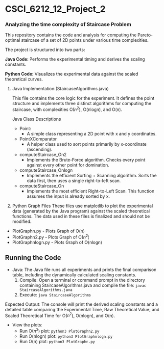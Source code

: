 # CSCI_6212_12_Project_2

### Analyzing the time complexity of Staircase Problem

This repository contains the code and analysis for computing the Pareto-optimal staircase of a set of 2D points under various time complexities.

The project is structured into two parts:

**Java Code**: Performs the experimental timing and derives the scaling constants.

**Python Code**: Visualizes the experimental data against the scaled theoretical curves.

1. Java Implementation (StaircaseAlgorithms.java)

   This file contains the core logic for the experiment. It defines the point structure and implements three distinct algorithms for computing the staircase, with complexities O($n^2$), O(nlogn), and O(n).

   Java Class Descriptions
   - Point:
     - A simple class representing a 2D point with x and y coordinates.
   - PointXComparator
     - A helper class used to sort points primarily by x-coordinate (ascending).
   - computeStaircase_On2
     - Implements the Brute-Force algorithm. Checks every point against every other point for domination.
   - computeStaircase_Onlogn
     - Implements the efficient Sorting + Scanning algorithm. Sorts the data first, then uses a single right-to-left scan.
   - computeStaircase_On
     - Implements the most efficient Right-to-Left Scan. This function assumes the input is already sorted by x.
   
2. Python Graph Files
   These files use matplotlib to plot the experimental data (generated by the Java program) against the scaled theoretical functions. The data used in these files is finalized and should not be modified.

- PlotGraphn.py - Plots Graph of O(n)
- PlotGraphn2.py - Plots Graph of O($n^2$)
- PlotGraphnlogn.py - Plots Graph of O(nlogn)


## Running the Code

- Java:
  The Java file runs all experiments and prints the final comparison table, including the dynamically calculated scaling constants.
  1.  Compile: Open a terminal or command prompt in the directory containing StaircaseAlgorithms.java and compile the file:
      ```javac StaircaseAlgorithms.java```
  2. Execute:
     ```java StaircaseAlgorithms```

Expected Output: The console will print the derived scaling constants and a detailed table comparing the Experimental Time, Raw Theoretical Value, and Scaled Theoretical Time for O($n^2$), O(nlogn), and O(n).

- View the plots:
  - Run O($n^2$) plot:
    ```python3 PlotGraphn2.py```
  - Run O(nlogn) plot:
    ```python3 PlotGraphnlogn.py```
  - Run O(n) plot:
    ```python3 PlotGraphn.py```